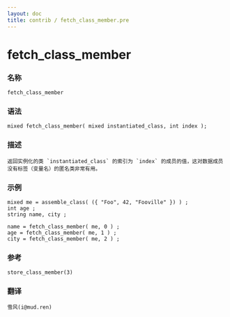 ```yaml
---
layout: doc
title: contrib / fetch_class_member.pre
---
```

# fetch_class_member

### 名称

    fetch_class_member

### 语法

    mixed fetch_class_member( mixed instantiated_class, int index );

### 描述

    返回实例化的类 `instantiated_class` 的索引为 `index` 的成员的值，这对数据成员没有标签（变量名）的匿名类非常有用。

### 示例

    mixed me = assemble_class( ({ "Foo", 42, "Fooville" }) ) ;
    int age ;
    string name, city ;

    name = fetch_class_member( me, 0 ) ;
    age = fetch_class_member( me, 1 ) ;
    city = fetch_class_member( me, 2 ) ;

### 参考

    store_class_member(3)

### 翻译

    雪风(i@mud.ren)
